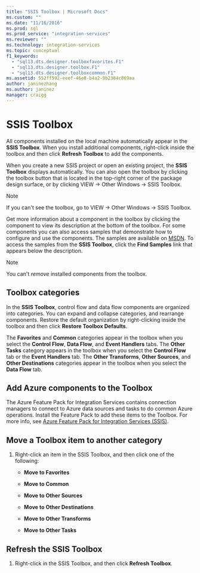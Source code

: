 ```yaml
---
title: "SSIS Toolbox | Microsoft Docs"
ms.custom: ""
ms.date: "11/16/2016"
ms.prod: sql
ms.prod_service: "integration-services"
ms.reviewer: ""
ms.technology: integration-services
ms.topic: conceptual
f1_keywords: 
  - "sql13.dts.designer.toolboxfavorites.F1"
  - "sql13.dts.designer.toolbox.F1"
  - "sql13.dts.designer.toolboxcommon.F1"
ms.assetid: 552ff592-eeef-46e8-b4a2-9b2384c869aa
author: janinezhang
ms.author: janinez
manager: craigg
---
```

# SSIS Toolbox
  All components installed on the local machine automatically appear in the **SSIS Toolbox**. When you install additional components, right-click inside the toolbox and then click **Refresh Toolbox** to add the components.  
 
 When you create a new SSIS project or open an existing project, the **SSIS Toolbox** displays automatically. You can also open the toolbox by clicking the toolbox button that is located in the top-right corner of the package design surface, or by clicking VIEW -> Other Windows -> SSIS Toolbox.
 
 > [!NOTE]
> If you can't see the toolbox, go to VIEW -> Other Windows -> SSIS Toolbox.
 
Get more information about a component in the toolbox by clicking the component to view its description at the bottom of the toolbox. For some components you can also access samples that demonstrate how to configure and use the components. The samples are available on [MSDN](https://go.microsoft.com/fwlink/?LinkId=259189). To access the samples from the **SSIS Toolbox**, click the **Find Samples** link that appears below the description.  
  
> [!NOTE]
> You can't *remove* installed components from the toolbox.  

## Toolbox categories
 In the **SSIS Toolbox**, control flow and data flow components are organized into categories.  You can expand and collapse categories, and rearrange components.  Restore the default organization by right-clicking inside the toolbox and then click **Restore Toolbox Defaults**.  
  
 The **Favorites** and **Common** categories appear in the toolbox when you select the **Control Flow**, **Data Flow**, and **Event Handlers** tabs. The **Other Tasks** category appears in the toolbox when you select the **Control Flow** tab or the **Event Handlers** tab. The **Other Transforms**, **Other Sources**, and **Other Destinations** categories appear in the toolbox when you select the **Data Flow** tab.  

 ## Add Azure components to the Toolbox  
 The Azure Feature Pack for Integration Services contains connection managers to connect to Azure data sources and tasks to do common Azure operations. Install the Feature Pack to add these items to the Toolbox. For more info, see [Azure Feature Pack for Integration Services &#40;SSIS&#41;](../integration-services/azure-feature-pack-for-integration-services-ssis.md).  

## Move a Toolbox item to another category  
  
1.  Right-click an item in the SSIS Toolbox, and then click one of the following:  
  
    -   **Move to Favorites**  
  
    -   **Move to Common**  
  
    -   **Move to Other Sources**  
  
    -   **Move to Other Destinations**  
  
    -   **Move to Other Transforms**  
  
    -   **Move to Other Tasks**  
  
## Refresh the SSIS Toolbox  
  
1.  Right-click in the SSIS Toolbox, and then click **Refresh Toolbox**.  

